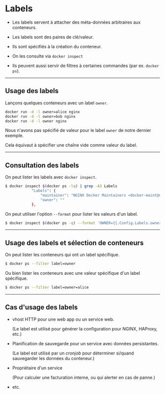 # Labels

* Les labels servent à attacher des méta-données arbitraires aux conteneurs.

* Les labels sont des paires de clé/valeur.

* Ils sont spécifiés à la création du conteneur.

* On les consulte via `docker inspect`

* Ils peuvent aussi servir de filtres à certaines commandes (par ex. `docker ps`).

---

## Usage des labels

Lançons quelques conteneurs avec un label `owner`.

```bash
docker run -d -l owner=alice nginx
docker run -d -l owner=bob nginx
docker run -d -l owner nginx
```

Nous n'avons pas spécifié de valeur pour le label `owner` de notre dernier exemple.

Cela équivaut à spécifier une chaîne vide comme valeur du label.

---

## Consultation des labels

On peut lister les labels avec `docker inspect`.

```bash
$ docker inspect $(docker ps -lq) | grep -A3 Labels
            "Labels": {
                "maintainer": "NGINX Docker Maintainers <docker-maint@nginx.com>",
                "owner": ""
            },
```

On peut utiliser l'option `--format` pour lister les valeurs d'un label.

```bash
$ docker inspect $(docker ps -q) --format 'OWNER={{.Config.Labels.owner}}'
```

---

## Usage des labels et sélection de conteneurs

On peut lister les conteneurs qui ont un label spécifique.

```bash
$ docker ps --filter label=owner
```

Ou bien lister les conteneurs avec une valeur spécifique d'un label spécifique.

```bash
$ docker ps --filter label=owner=alice
```

---

## Cas d'usage des labels


* vhost HTTP pour une web app ou un service web.

  (Le label est utilisé pour générer la configuration pour NGINX, HAProxy, etc.)

* Planification de sauvegarde pour un service avec données persistantes.

  (Le label est utilisé par un _cronjob_ pour déterminer si/quand sauvegarder les données du conteneur.)

* Propriétaire d'un service

  (Pour calculer une facturation interne, ou qui alerter en cas de panne.)

* etc.
